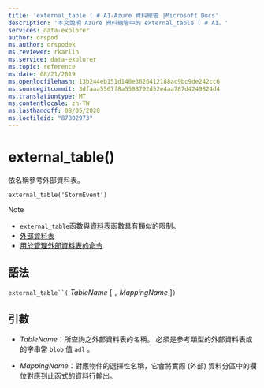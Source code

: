 ```yaml
---
title: 'external_table ( # A1-Azure 資料總管 |Microsoft Docs'
description: '本文說明 Azure 資料總管中的 external_table ( # A1。'
services: data-explorer
author: orspod
ms.author: orspodek
ms.reviewer: rkarlin
ms.service: data-explorer
ms.topic: reference
ms.date: 08/21/2019
ms.openlocfilehash: 13b244eb151d140e3626412188ac9bc9de242cc6
ms.sourcegitcommit: 3dfaaa5567f8a5598702d52e4aa787d4249824d4
ms.translationtype: MT
ms.contentlocale: zh-TW
ms.lasthandoff: 08/05/2020
ms.locfileid: "87802973"
---
```

# <a name="external_table"></a>external_table()

依名稱參考外部資料表。

```kusto
external_table('StormEvent')
```

> [!NOTE]
> * `external_table`函數與[資料表](tablefunction.md)函數具有類似的限制。
> * [外部資料表](schema-entities/externaltables.md)
> * [用於管理外部資料表的命令](../management/externaltables.md)

## <a name="syntax"></a>語法

`external_table``(` *TableName* [ `,` *MappingName* ]`)`

## <a name="arguments"></a>引數

* *TableName*：所查詢之外部資料表的名稱。
  必須是參考類型的外部資料表或的字串常 `blob` 值 `adl` 。 <!-- TODO: Document data formats supported -->

* *MappingName*：對應物件的選擇性名稱，它會將實際 (外部) 資料分區中的欄位對應到此函式的資料行輸出。
